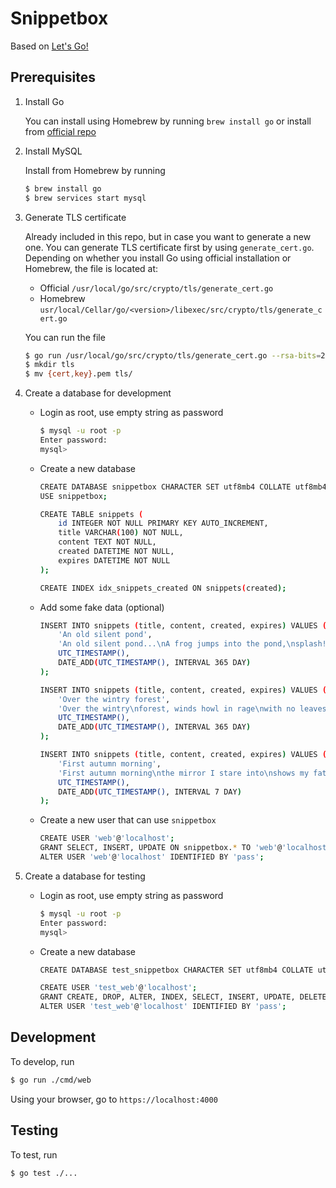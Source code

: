 # Snippetbox

Based on [Let's Go!](https://lets-go.alexedwards.net/)

## Prerequisites

1. Install Go

    You can install using Homebrew by running `brew install go` or install from [official repo](https://golang.org/dl/)

2. Install MySQL

    Install from Homebrew by running
    ```sh
    $ brew install go
    $ brew services start mysql
    ```

3. Generate TLS certificate

    Already included in this repo, but in case you want to generate a new one. You can generate TLS certificate first by using `generate_cert.go`. Depending on whether you install Go using official installation or Homebrew, the file is located at:

      - Official `/usr/local/go/src/crypto/tls/generate_cert.go`
      - Homebrew `usr/local/Cellar/go/<version>/libexec/src/crypto/tls/generate_cert.go`

    You can run the file
    ```sh
    $ go run /usr/local/go/src/crypto/tls/generate_cert.go --rsa-bits=2048 --host=localhost
    $ mkdir tls
    $ mv {cert,key}.pem tls/
    ```

4. Create a database for development
    - Login as root, use empty string as password
        ```sh
        $ mysql -u root -p
        Enter password:
        mysql>
        ```

    - Create a new database
        ```sh
        CREATE DATABASE snippetbox CHARACTER SET utf8mb4 COLLATE utf8mb4_unicode_ci;
        USE snippetbox;

        CREATE TABLE snippets (
            id INTEGER NOT NULL PRIMARY KEY AUTO_INCREMENT,
            title VARCHAR(100) NOT NULL,
            content TEXT NOT NULL,
            created DATETIME NOT NULL,
            expires DATETIME NOT NULL
        );

        CREATE INDEX idx_snippets_created ON snippets(created);
        ```
   
    - Add some fake data (optional) 
        ```sh
        INSERT INTO snippets (title, content, created, expires) VALUES (
            'An old silent pond',
            'An old silent pond...\nA frog jumps into the pond,\nsplash! Silence again.\n\n– Matsuo Bashō',
            UTC_TIMESTAMP(),
            DATE_ADD(UTC_TIMESTAMP(), INTERVAL 365 DAY)
        );

        INSERT INTO snippets (title, content, created, expires) VALUES (
            'Over the wintry forest',
            'Over the wintry\nforest, winds howl in rage\nwith no leaves to blow.\n\n– Natsume Soseki',
            UTC_TIMESTAMP(),
            DATE_ADD(UTC_TIMESTAMP(), INTERVAL 365 DAY)
        );

        INSERT INTO snippets (title, content, created, expires) VALUES (
            'First autumn morning',
            'First autumn morning\nthe mirror I stare into\nshows my father''s face.\n\n– Murakami Kijo',
            UTC_TIMESTAMP(),
            DATE_ADD(UTC_TIMESTAMP(), INTERVAL 7 DAY)
        );
        ```

    - Create a new user that can use `snippetbox`
        ```sh
        CREATE USER 'web'@'localhost';
        GRANT SELECT, INSERT, UPDATE ON snippetbox.* TO 'web'@'localhost';
        ALTER USER 'web'@'localhost' IDENTIFIED BY 'pass';
        ```


4. Create a database for testing
    - Login as root, use empty string as password
        ```sh
        $ mysql -u root -p
        Enter password:
        mysql>
        ```

    - Create a new database
        ```sh
        CREATE DATABASE test_snippetbox CHARACTER SET utf8mb4 COLLATE utf8mb4_unicode_ci;

        CREATE USER 'test_web'@'localhost';
        GRANT CREATE, DROP, ALTER, INDEX, SELECT, INSERT, UPDATE, DELETE ON test_snippetbox.* TO 'test_web'@'localhost';
        ALTER USER 'test_web'@'localhost' IDENTIFIED BY 'pass';
        ```

## Development

To develop, run

```sh
$ go run ./cmd/web
```

Using your browser, go to `https://localhost:4000` 

## Testing

To test, run

```sh
$ go test ./...
```
